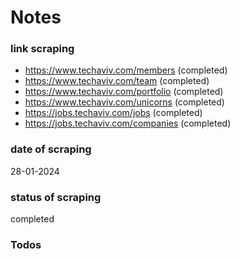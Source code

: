 # Notes

### link scraping
- https://www.techaviv.com/members (completed)
- https://www.techaviv.com/team (completed)
- https://www.techaviv.com/portfolio (completed)
- https://www.techaviv.com/unicorns (completed)
- https://jobs.techaviv.com/jobs (completed)
- https://jobs.techaviv.com/companies (completed)

### date of scraping
28-01-2024

### status of scraping
completed

### Todos
